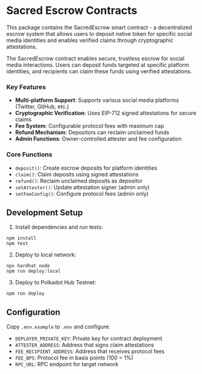 # Sacred Escrow Contracts

This package contains the SacredEscrow smart contract - a decentralized escrow system that allows users to deposit native token for specific social media identities and enables verified claims through cryptographic attestations.

The SacredEscrow contract enables secure, trustless escrow for social media interactions. Users can deposit funds targeted at specific platform identities, and recipients can claim these funds using verified attestations.

### Key Features

- **Multi-platform Support**: Supports various social media platforms (Twitter, GitHub, etc.)
- **Cryptographic Verification**: Uses EIP-712 signed attestations for secure claims
- **Fee System**: Configurable protocol fees with maximum cap
- **Refund Mechanism**: Depositors can reclaim unclaimed funds
- **Admin Functions**: Owner-controlled attester and fee configuration

### Core Functions

- `deposit()`: Create escrow deposits for platform identities
- `claim()`: Claim deposits using signed attestations  
- `refund()`: Reclaim unclaimed deposits as depositor
- `setAttester()`: Update attestation signer (admin only)
- `setFeeConfig()`: Configure protocol fees (admin only)

## Development Setup

1. Install dependencies and run tests:

```shell
npm install
npm test
```

2. Deploy to local network:

```shell
npx hardhat node
npm run deploy:local
```

3. Deploy to Polkadot Hub Testnet:

```shell
npm run deploy
```

## Configuration

Copy `.env.example` to `.env` and configure:

- `DEPLOYER_PRIVATE_KEY`: Private key for contract deployment
- `ATTESTER_ADDRESS`: Address that signs claim attestations
- `FEE_RECIPIENT_ADDRESS`: Address that receives protocol fees
- `FEE_BPS`: Protocol fee in basis points (100 = 1%)
- `RPC_URL`: RPC endpoint for target network
